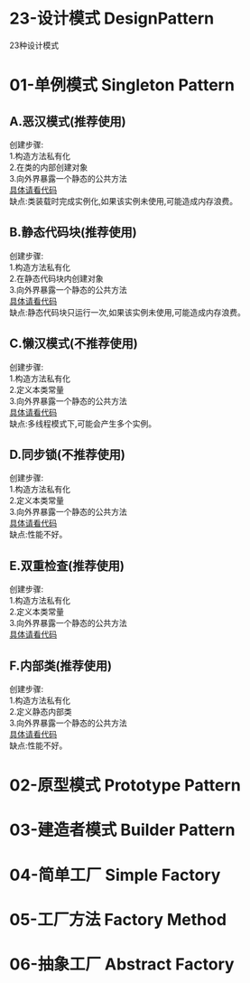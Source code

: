 # 23-设计模式 DesignPattern
23种设计模式
# 01-单例模式 Singleton Pattern
## A.恶汉模式(推荐使用)
创建步骤:</br>
  1.构造方法私有化</br>
  2.在类的内部创建对象</br>
  3.向外界暴露一个静态的公共方法</br>
   <a href="https://github.com/Zinner2/23-DesignPattern/tree/master/01-Singleton%20Pattern/src/com/jj/hungryman">具体请看代码</a></br>
缺点:类装载时完成实例化,如果该实例未使用,可能造成内存浪费。

## B.静态代码块(推荐使用)
创建步骤:</br>
  1.构造方法私有化</br>
  2.在静态代码块内创建对象</br>
  3.向外界暴露一个静态的公共方法</br>
   <a href="https://github.com/Zinner2/23-DesignPattern/tree/master/01-Singleton%20Pattern/src/com/jj/staticblock">具体请看代码</a></br>
缺点:静态代码块只运行一次,如果该实例未使用,可能造成内存浪费。

## C.懒汉模式(不推荐使用)
创建步骤:</br>
  1.构造方法私有化</br>
  2.定义本类常量</br>
  3.向外界暴露一个静态的公共方法</br>
  <a href="https://github.com/Zinner2/23-DesignPattern/tree/master/01-Singleton%20Pattern/src/com/jj/lazyman">具体请看代码</a></br>
缺点:多线程模式下,可能会产生多个实例。

## D.同步锁(不推荐使用)
创建步骤:</br>
  1.构造方法私有化</br>
  2.定义本类常量</br>
  3.向外界暴露一个静态的公共方法</br>
  <a href="https://github.com/Zinner2/23-DesignPattern/tree/master/01-Singleton%20Pattern/src/com/jj/synchronouslock">具体请看代码</a></br>
缺点:性能不好。
## E.双重检查(推荐使用)
  创建步骤:</br>
  1.构造方法私有化</br>
  2.定义本类常量</br>
  3.向外界暴露一个静态的公共方法</br>
  <a href="https://github.com/Zinner2/23-DesignPattern/tree/master/01-Singleton%20Pattern/src/com/jj/doublecheck">具体请看代码</a></br>
## F.内部类(推荐使用)
创建步骤:</br>
  1.构造方法私有化</br>
  2.定义静态内部类</br>
  3.向外界暴露一个静态的公共方法</br>
  <a href="https://github.com/Zinner2/23-DesignPattern/tree/master/01-Singleton%20Pattern/src/com/jj/innerclass">具体请看代码</a></br>
缺点:性能不好。
# 02-原型模式 Prototype Pattern

# 03-建造者模式 Builder Pattern

# 04-简单工厂 Simple Factory

# 05-工厂方法 Factory Method

# 06-抽象工厂 Abstract Factory

